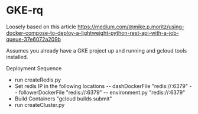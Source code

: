 # GKE-rq
Loosely based on this article https://medium.com/@mike.p.moritz/using-docker-compose-to-deploy-a-lightweight-python-rest-api-with-a-job-queue-37e6072a209b

Assumes you already have a GKE project up and running and gcloud tools installed.

Deployment Sequence 
- run createRedis.py
- Set redis IP in the following locations 
-- dashDockerFile "redis://<redisIP>:6379"
-- followerDockerFile "redis://<redisIP>:6379"
-- environment.py "redis://<redisIP>:6379"
- Build Containers "gcloud builds submit"
- run createCluster.py